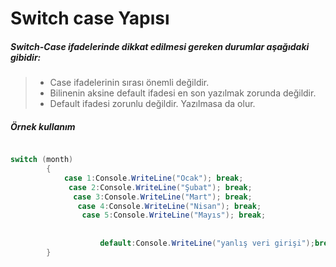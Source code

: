 # Switch case Yapısı
##### Switch-Case ifadelerinde dikkat edilmesi gereken durumlar aşağıdaki gibidir:

>- Case ifadelerinin sırası önemli değildir.
 >- Bilinenin aksine default ifadesi en son yazılmak zorunda değildir.
>- Default ifadesi zorunlu değildir. Yazılmasa da olur.

##### Örnek kullanım

```csharp

switch (month)
        {
            case 1:Console.WriteLine("Ocak"); break;
             case 2:Console.WriteLine("Şubat"); break;
              case 3:Console.WriteLine("Mart"); break;
               case 4:Console.WriteLine("Nisan"); break;
                case 5:Console.WriteLine("Mayıs"); break;
                
        
                    default:Console.WriteLine("yanlış veri girişi");break;
        }

```
